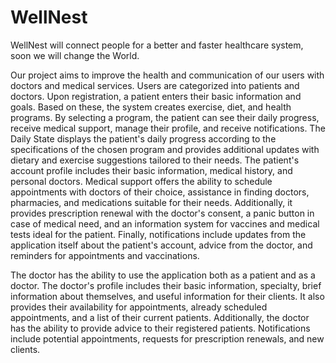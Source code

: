 # WellNest
WellNest will connect people for a better and faster healthcare system, soon we will change the World.

Our project aims to improve the health and communication of our users with doctors and medical services. Users are categorized into patients and doctors. Upon registration, a patient enters their basic information and goals. Based on these, the system creates exercise, diet, and health programs. By selecting a program, the patient can see their daily progress, receive medical support, manage their profile, and receive notifications. The Daily State displays the patient's daily progress according to the specifications of the chosen program and provides additional updates with dietary and exercise suggestions tailored to their needs. The patient's account profile includes their basic information, medical history, and personal doctors. Medical support offers the ability to schedule appointments with doctors of their choice, assistance in finding doctors, pharmacies, and medications suitable for their needs. Additionally, it provides prescription renewal with the doctor's consent, a panic button in case of medical need, and an information system for vaccines and medical tests ideal for the patient. Finally, notifications include updates from the application itself about the patient's account, advice from the doctor, and reminders for appointments and vaccinations.

The doctor has the ability to use the application both as a patient and as a doctor. The doctor's profile includes their basic information, specialty, brief information about themselves, and useful information for their clients. It also provides their availability for appointments, already scheduled appointments, and a list of their current patients. Additionally, the doctor has the ability to provide advice to their registered patients. Notifications include potential appointments, requests for prescription renewals, and new clients.
